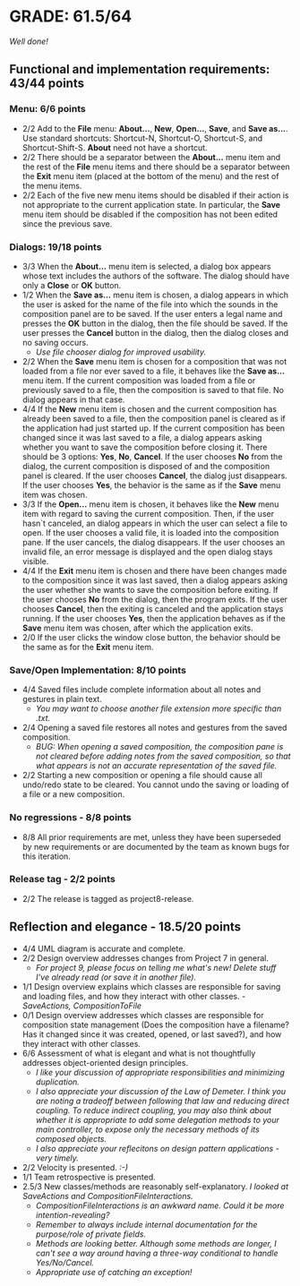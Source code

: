 # GRADE: 61.5/64 

_Well done!_

## Functional and implementation requirements: 43/44 points 

### Menu: 6/6 points
* 2/2 Add to the **File** menu: **About...**, **New**, **Open...**, **Save**, and **Save as...**. Use standard shortcuts: Shortcut-N, Shortcut-O, Shortcut-S, and Shortcut-Shift-S.  **About** need not have a shortcut.
* 2/2 There should be a separator between the **About...** menu item and the rest of the **File** menu items and there should be a separator between the **Exit** menu item (placed at the bottom of the menu) and the rest of the menu items.
* 2/2 Each of the five new menu items should be disabled if their action is not appropriate to the current application state. In particular, the **Save** menu item should be disabled if the composition has not been edited since the previous save.

### Dialogs: 19/18 points
* 3/3 When the **About...** menu item is selected, a dialog box appears whose text includes the authors of the software.  The dialog should have only a **Close** or **OK** button.
* 1/2 When the **Save as...** menu item is chosen, a dialog appears in which the user is asked for the name of the file into which the sounds in the composition panel are to be saved. If the user enters a legal name and presses the **OK** button in the dialog, then the file should be saved.  If the user presses the **Cancel** button in the dialog, then the dialog closes and no saving occurs.
    * _Use file chooser dialog for improved usability._
* 2/2 When the **Save** menu item is chosen for a composition that was not loaded from a file nor ever saved to a file, it behaves like the **Save as...** menu item. If the current composition was loaded from a file or previously saved to a file, then the composition is saved to that file. No dialog appears in that case.
* 4/4 If the **New** menu item is chosen and the current composition has already been saved to a file, then the composition panel is cleared as if the application had just started up. If the current composition has been changed since it was last saved to a file, a dialog appears asking whether you want to save the composition before closing it. There should be 3 options: **Yes**, **No**, **Cancel**. If the user chooses **No** from the dialog, the current composition is disposed of and the composition panel is cleared.  If the user chooses **Cancel**, the dialog just disappears. If the user chooses **Yes**, the behavior is the same as if the **Save** menu item was chosen.
* 3/3 If the **Open...** menu item is chosen, it behaves like the **New** menu item with regard to saving the current composition. Then, if the user hasn`t canceled, an dialog appears in which the user can select a file to open. If the user chooses a valid file, it is loaded into the composition pane. If the user cancels, the dialog disappears. If the user chooses an invalid file, an error message is displayed and the open dialog stays visible.
* 4/4 If the **Exit** menu item is chosen and there have been changes made to the composition since it was last saved, then a dialog appears asking the user whether she wants to save the composition before exiting. If the user chooses **No** from the dialog, then the program exits.  If the user chooses **Cancel**, then the exiting is canceled and the application stays running. If the user chooses **Yes**, then the application behaves as if the **Save** menu item was chosen, after which the application exits.
* 2/0 If the user clicks the window close button, the behavior should be the same as for the **Exit** menu item.

### Save/Open Implementation: 8/10 points
* 4/4 Saved files include complete information about all notes and gestures in plain text.
    * _You may want to choose another file extension more specific than .txt._
* 2/4 Opening a saved file restores all notes and gestures from the saved composition.
    * _BUG: When opening a saved composition, the composition pane is not cleared before adding notes from the saved composition, so that what appears is not an accurate representation of the saved file._
* 2/2 Starting a new composition or opening a file should cause all undo/redo state to be cleared. You cannot undo the saving or loading of a file or a new composition.

### No regressions - 8/8 points
* 8/8 All prior requirements are met, unless they have been superseded by new requirements or are documented by the team as known bugs for this iteration.

### Release tag - 2/2 points
* 2/2 The release is tagged as project8-release.

## Reflection and elegance - 18.5/20 points

* 4/4 UML diagram is accurate and complete.
* 2/2 Design overview addresses changes from Project 7 in general.
    * _For project 9, please focus on telling me what's new! Delete stuff I've already read (or save it in another file)._
* 1/1 Design overview explains which classes are responsible for saving and loading files, and how they interact with other classes. _- SaveActions, CompositionToFile_
* 0/1 Design overview addresses which classes are responsible for composition state management (Does the composition have a filename? Has it changed since it was created, opened, or last saved?), and how they interact with other classes.
* 6/6 Assessment of what is elegant and what is not thoughtfully addresses object-oriented design principles.
    * _I like your discussion of appropriate responsibilities and minimizing duplication._
    * _I also appreciate your discussion of the Law of Demeter. I think you are noting a tradeoff between following that law and reducing direct coupling. To reduce indirect coupling, you may also think about whether it is appropriate to add some delegation methods to your main controller, to expose only the necessary methods of its composed objects._
    * _I also appreciate your reflecitons on design pattern applications - very timely._
* 2/2 Velocity is presented. _:-)_
* 1/1 Team retrospective is presented.
* 2.5/3 New classes/methods are reasonably self-explanatory. _I looked at SaveActions and CompositionFileInteractions._
    * _CompositionFileInteractions is an awkward name. Could it be more intention-revealing?_
    * _Remember to always include internal documentation for the purpose/role of private fields._
    * _Methods are looking better. Although some methods are longer, I can't see a way around having a three-way conditional to handle Yes/No/Cancel._
    * _Appropriate use of catching an exception!_
